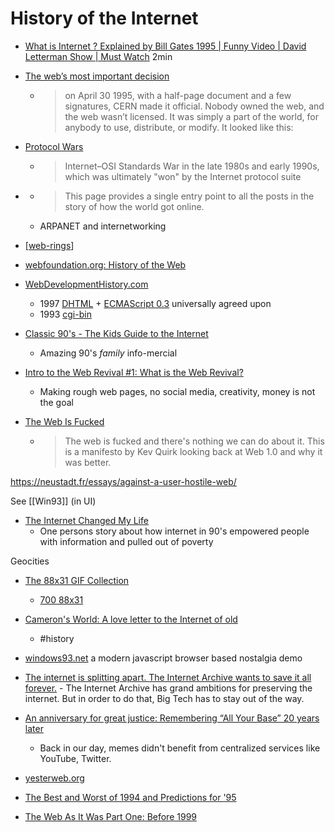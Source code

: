 History of the Internet
=======================

* [What is Internet ? Explained by Bill Gates 1995 | Funny Video | David Letterman Show | Must Watch](https://www.youtube.com/watch?v=gipL_CEw-fk) 2min
* [The web’s most important decision](https://thehistoryoftheweb.com/postscript/the-webs-most-important-decision/)
    * > on April 30 1995, with a half-page document and a few signatures, CERN made it official. Nobody owned the web, and the web wasn’t licensed. It was simply a part of the world, for anybody to use, distribute, or modify. It looked like this:
* [Protocol Wars](https://en.wikipedia.org/wiki/Protocol_Wars)
    * > Internet–OSI Standards War in the late 1980s and early 1990s, which was ultimately "won" by the Internet protocol suite
* [](https://technicshistory.com/the-backbone/)
    * > This page provides a single entry point to all the posts in the story of how the world got online.
    * ARPANET and internetworking
* [[web-rings]]

* [webfoundation.org: History of the Web](https://webfoundation.org/about/vision/history-of-the-web/)
* [WebDevelopmentHistory.com](https://webdevelopmenthistory.com/)
    * 1997 [DHTML](https://webdevelopmenthistory.com/1997-the-year-of-dhtml/) + [ECMAScript 0.3](http://archives.ecma-international.org/1997/TC39/97-001.pdf) universally agreed upon
    * 1993 [cgi-bin](https://webdevelopmenthistory.com/1993-cgi-scripts-and-early-server-side-web-programming/)

* [Classic 90's - The Kids Guide to the Internet](https://www.youtube.com/watch?v=mfMrVKnGzwg)
    * Amazing 90's _family_ info-mercial
* [Intro to the Web Revival #1: What is the Web Revival?](https://thoughts.melonking.net/guides/introduction-to-the-web-revival-1-what-is-the-web-revival)
    * Making rough web pages, no social media, creativity, money is not the goal

* [The Web Is Fucked](https://thewebisfucked.com/)
    * > The web is fucked and there's nothing we can do about it. This is a manifesto by Kev Quirk looking back at Web 1.0 and why it was better. 

https://neustadt.fr/essays/against-a-user-hostile-web/

See [[Win93]] (in UI)

* [The Internet Changed My Life](https://pointersgonewild.com/2022/01/19/the-internet-changed-my-life/)
    * One persons story about how internet in 90's empowered people with information and pulled out of poverty

Geocities

* [The 88x31 GIF Collection](http://cyber.dabamos.de/88x31/)
    * [700 88x31](https://anlucas.neocities.org/88x31Buttons.html)
* [Cameron's World: A love letter to the Internet of old](https://www.cameronsworld.net/)
    * #history
* [windows93.net](https://www.windows93.net/) a modern javascript browser based nostalgia demo

* [The internet is splitting apart. The Internet Archive wants to save it all forever.](https://www.protocol.com/internet-archive-preserving-future) - The Internet Archive has grand ambitions for preserving the internet. But in order to do that, Big Tech has to stay out of the way.

* [An anniversary for great justice: Remembering “All Your Base” 20 years later](https://arstechnica.com/gaming/2021/02/get-ready-to-feel-old-the-all-your-base-music-video-turns-20-today/)
    * Back in our day, memes didn't benefit from centralized services like YouTube, Twitter.

* [yesterweb.org](https://yesterweb.org/)

* [The Best and Worst of 1994 and Predictions for '95](http://www.panix.com/~kgreenb/iw/bwv6n1.htm)

* [The Web As It Was Part One: Before 1999](http://brassicgamer.blogspot.com/2018/11/the-web-as-it-was-part-one-before-1999.html)

[//begin]: # "Autogenerated link references for markdown compatibility"
[web-rings]: web-rings.md "WebRings"
[//end]: # "Autogenerated link references"